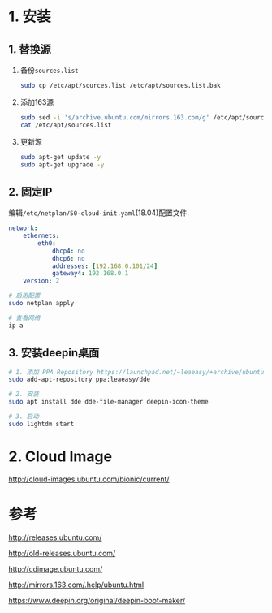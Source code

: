 # 1. 安装

## 1. 替换源

1. 备份`sources.list`
    ```sh
    sudo cp /etc/apt/sources.list /etc/apt/sources.list.bak
    ```
2. 添加163源
    ```sh
    sudo sed -i 's/archive.ubuntu.com/mirrors.163.com/g' /etc/apt/sources.list
    cat /etc/apt/sources.list
    ```
3. 更新源
    ```sh
    sudo apt-get update -y
    sudo apt-get upgrade -y
    ```

## 2. 固定IP

编辑`/etc/netplan/50-cloud-init.yaml`(18.04)配置文件.
```yaml
network:
    ethernets:
        eth0:
            dhcp4: no
            dhcp6: no
            addresses: [192.168.0.101/24]
            gateway4: 192.168.0.1
    version: 2
```

```sh
# 启用配置
sudo netplan apply

# 查看网络
ip a
```

## 3. 安装deepin桌面

```sh
# 1. 添加 PPA Repository https://launchpad.net/~leaeasy/+archive/ubuntu/dde
sudo add-apt-repository ppa:leaeasy/dde

# 2. 安装
sudo apt install dde dde-file-manager deepin-icon-theme

# 3. 启动
sudo lightdm start
```
# 2. Cloud Image

http://cloud-images.ubuntu.com/bionic/current/

# 参考

http://releases.ubuntu.com/

http://old-releases.ubuntu.com/

http://cdimage.ubuntu.com/

http://mirrors.163.com/.help/ubuntu.html

https://www.deepin.org/original/deepin-boot-maker/